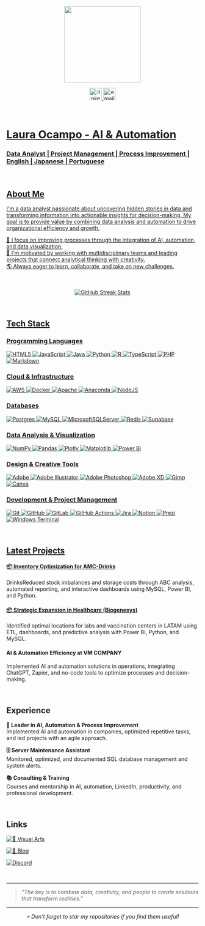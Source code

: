 <!-- Imagen de perfil centrada -->
<p align="center">
  <img src="https://yt3.ggpht.com/JU0MYuyPwgmKUcvJwH3MByJg8n2nlQLksfXugFdTT_fcJFdQNSg3THyCzNk2e_DlqZEH8hg-tOad-Q=s220-c-fcrop64=1,00000000ffffffff-nd-v1-rwa" height="200" />
</p>


<!-- Botones sociales centrados -->
<p align="center">
  <a href="https://linkedin.com/in/locampocam" target="_blank">
    <img src="https://img.shields.io/static/v1?message=LinkedIn&logo=linkedin&label=&color=0077B5&logoColor=white&labelColor=&style=for-the-badge" height="32" alt="linkedin logo" />
  </a>
    <a href="mailto:locampocam@gmail.com" target="_blank">
    <img src="https://img.shields.io/static/v1?message=Email&logo=gmail&label=&color=000000&logoColor=white&labelColor=&style=for-the-badge" height="32" alt="email logo" />
 
</p>



<br>

# Laura Ocampo - AI & Automation
<h3 >
Data Analyst | Project Management | Process Improvement | English | Japanese | Portuguese
</h3>
<br>



## About Me

I'm a data analyst passionate about uncovering hidden stories in data and transforming information into actionable insights for decision-making. My goal is to provide value by combining data analysis and automation to drive organizational efficiency and growth.

🎯 I focus on improving processes through the integration of AI, automation, and data visualization.  
🚀 I'm motivated by working with multidisciplinary teams and leading projects that connect analytical thinking with creativity.  
🌎 Always eager to learn, collaborate, and take on new challenges.



<br>

<p align="center">
  <img src="https://github-readme-streak-stats.herokuapp.com/?user=locampocam&theme=dark&hide_border=false" alt="GitHub Streak Stats" />
</p>

<br>

## Tech Stack

### Programming Languages
![HTML5](https://img.shields.io/badge/html5-%23E34F26.svg?style=for-the-badge&logo=html5&logoColor=white)
![JavaScript](https://img.shields.io/badge/javascript-%23323330.svg?style=for-the-badge&logo=javascript&logoColor=%23F7DF1E)
![Java](https://img.shields.io/badge/java-%23ED8B00.svg?style=for-the-badge&logo=openjdk&logoColor=white)
![Python](https://img.shields.io/badge/python-3670A0?style=for-the-badge&logo=python&logoColor=ffdd54)
![R](https://img.shields.io/badge/r-%23276DC3.svg?style=for-the-badge&logo=r&logoColor=white)
![TypeScript](https://img.shields.io/badge/typescript-%23007ACC.svg?style=for-the-badge&logo=typescript&logoColor=white)
![PHP](https://img.shields.io/badge/php-%23777BB4.svg?style=for-the-badge&logo=php&logoColor=white)
![Markdown](https://img.shields.io/badge/markdown-%23000000.svg?style=for-the-badge&logo=markdown&logoColor=white)

### Cloud & Infrastructure
![AWS](https://img.shields.io/badge/AWS-%23FF9900.svg?style=for-the-badge&logo=amazon-aws&logoColor=white)
![Docker](https://img.shields.io/badge/docker-%230db7ed.svg?style=for-the-badge&logo=docker&logoColor=white)
![Apache](https://img.shields.io/badge/apache-%23D42029.svg?style=for-the-badge&logo=apache&logoColor=white)
![Anaconda](https://img.shields.io/badge/Anaconda-%2344A833.svg?style=for-the-badge&logo=anaconda&logoColor=white)
![NodeJS](https://img.shields.io/badge/node.js-6DA55F?style=for-the-badge&logo=node.js&logoColor=white)

### Databases
![Postgres](https://img.shields.io/badge/postgres-%23316192.svg?style=for-the-badge&logo=postgresql&logoColor=white)
![MySQL](https://img.shields.io/badge/mysql-4479A1.svg?style=for-the-badge&logo=mysql&logoColor=white)
![MicrosoftSQLServer](https://img.shields.io/badge/Microsoft%20SQL%20Server-CC2927?style=for-the-badge&logo=microsoft%20sql%20server&logoColor=white)
![Redis](https://img.shields.io/badge/redis-%23DD0031.svg?style=for-the-badge&logo=redis&logoColor=white)
![Supabase](https://img.shields.io/badge/Supabase-3ECF8E?style=for-the-badge&logo=supabase&logoColor=white)

### Data Analysis & Visualization
![NumPy](https://img.shields.io/badge/numpy-%23013243.svg?style=for-the-badge&logo=numpy&logoColor=white)
![Pandas](https://img.shields.io/badge/pandas-%23150458.svg?style=for-the-badge&logo=pandas&logoColor=white)
![Plotly](https://img.shields.io/badge/Plotly-%233F4F75.svg?style=for-the-badge&logo=plotly&logoColor=white)
![Matplotlib](https://img.shields.io/badge/Matplotlib-%23ffffff.svg?style=for-the-badge&logo=Matplotlib&logoColor=black)
![Power Bi](https://img.shields.io/badge/power_bi-F2C811?style=for-the-badge&logo=powerbi&logoColor=black)

### Design & Creative Tools
![Adobe](https://img.shields.io/badge/adobe-%23FF0000.svg?style=for-the-badge&logo=adobe&logoColor=white)
![Adobe Illustrator](https://img.shields.io/badge/adobe%20illustrator-%23FF9A00.svg?style=for-the-badge&logo=adobe%20illustrator&logoColor=white)
![Adobe Photoshop](https://img.shields.io/badge/adobe%20photoshop-%2331A8FF.svg?style=for-the-badge&logo=adobe%20photoshop&logoColor=white)
![Adobe XD](https://img.shields.io/badge/Adobe%20XD-470137?style=for-the-badge&logo=Adobe%20XD&logoColor=#FF61F6)
![Gimp](https://img.shields.io/badge/Gimp-657D8B?style=for-the-badge&logo=gimp&logoColor=FFFFFF)
![Canva](https://img.shields.io/badge/Canva-%2300C4CC.svg?style=for-the-badge&logo=Canva&logoColor=white)

### Development & Project Management
![Git](https://img.shields.io/badge/git-%23F05033.svg?style=for-the-badge&logo=git&logoColor=white)
![GitHub](https://img.shields.io/badge/github-%23121011.svg?style=for-the-badge&logo=github&logoColor=white)
![GitLab](https://img.shields.io/badge/gitlab-%23181717.svg?style=for-the-badge&logo=gitlab&logoColor=white)
![GitHub Actions](https://img.shields.io/badge/github%20actions-%232671E5.svg?style=for-the-badge&logo=githubactions&logoColor=white)
![Jira](https://img.shields.io/badge/jira-%230A0FFF.svg?style=for-the-badge&logo=jira&logoColor=white)
![Notion](https://img.shields.io/badge/Notion-%23000000.svg?style=for-the-badge&logo=notion&logoColor=white)
![Prezi](https://img.shields.io/badge/Prezi-%23000000.svg?style=for-the-badge&logo=Prezi&logoColor=white)
![Windows Terminal](https://img.shields.io/badge/Windows%20Terminal-%234D4D4D.svg?style=for-the-badge&logo=windows-terminal&logoColor=white)


<br>

## Latest Projects

#### [📦 Inventory Optimization for AMC-Drinks](https://github.com/locampocam/Analisis_Inventario_Distribuidora_Licores_AMC)
DrinksReduced stock imbalances and storage costs through ABC analysis, automated reporting, and interactive dashboards using MySQL, Power BI, and Python.

#### [📦 Strategic Expansion in Healthcare (Biogenesys)](https://github.com/locampocam/M4_Biogenesys_Expansion)
Identified optimal locations for labs and vaccination centers in LATAM using ETL, dashboards, and predictive analysis with Power BI, Python, and MySQL.

#### AI & Automation Efficiency at VM COMPANY
Implemented AI and automation solutions in operations, integrating ChatGPT, Zapier, and no-code tools to optimize processes and decision-making.

<br>

## Experience

**🤖 Leader in AI, Automation & Process Improvement**  
Implemented AI and automation in companies, optimized repetitive tasks, and led projects with an agile approach.

**🗄️ Server Maintenance Assistant**  
Monitored, optimized, and documented SQL database management and system alerts.

**📚 Consulting & Training**  
Courses and mentorship in AI, automation, LinkedIn, productivity, and professional development.


<br>

## Links

[![🎨 Visual Arts](https://img.shields.io/badge/Visual%20Arts-Portfolio-0077B5?style=for-the-badge&logo=palette&logoColor=white&labelColor=101010)](https://your-portfolio-url.com)

[![📖 Blog](https://img.shields.io/badge/Blog-Articles-000000?style=for-the-badge&logo=book&logoColor=white&labelColor=101010)](https://your-blog-url.com)

[![Discord](https://img.shields.io/badge/Discord-Japanese%20Learning%20Community-7289DA?style=for-the-badge&logo=discord&logoColor=white&labelColor=101010)](https://discord.gg/VkFXRw9Uwf)

<br>


---


> *"The key is to combine data, creativity, and people to create solutions that transform realities."*

---

<p align="center">
  <i>⭐ Don't forget to star my repositories if you find them useful!</i>
</p>

